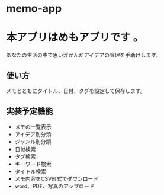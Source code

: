 # memo-app

# 本アプリはめもアプリです 。

あなたの生活の中で思い浮かんだアイデアの管理を手助けします。

## 使い方

メモとともにタイトル、日付、タグを設定して保存します。

## 実装予定機能
- メモの一覧表示
- アイデア別分類
- ジャンル別分類
- 日付検索
- タグ検索
- キーワード検索
- タイトル検索
- メモ内容をCSV形式でダウンロード
- word、PDF、写真のアップロード